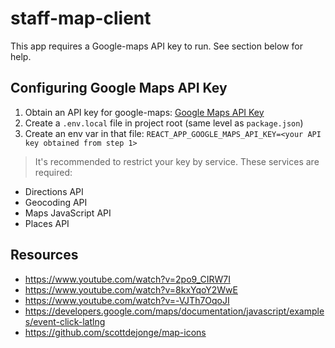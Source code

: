 # staff-map-client

This app requires a Google-maps API key to run. See section below for help.

## Configuring Google Maps API Key

1. Obtain an API key for google-maps:
[Google Maps API Key](https://developers.google.com/maps/documentation/javascript/get-api-key)
2. Create a ```.env.local``` file in project root (same level as ```package.json```)
3. Create an env var in that file: ```REACT_APP_GOOGLE_MAPS_API_KEY=<your API key obtained from step 1>```

> It's recommended to restrict your key by service. These services are required:

* Directions API
* Geocoding API
* Maps JavaScript API
* Places API

## Resources

* https://www.youtube.com/watch?v=2po9_CIRW7I
* https://www.youtube.com/watch?v=8kxYqoY2WwE
* https://www.youtube.com/watch?v=-VJTh7OqoJI
* https://developers.google.com/maps/documentation/javascript/examples/event-click-latlng
* https://github.com/scottdejonge/map-icons
